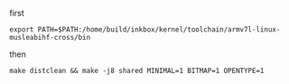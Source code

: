 first
```
export PATH=$PATH:/home/build/inkbox/kernel/toolchain/armv7l-linux-musleabihf-cross/bin
```

then

```
make distclean && make -j8 shared MINIMAL=1 BITMAP=1 OPENTYPE=1
```
